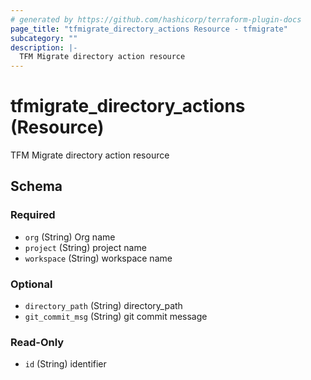 ```yaml
---
# generated by https://github.com/hashicorp/terraform-plugin-docs
page_title: "tfmigrate_directory_actions Resource - tfmigrate"
subcategory: ""
description: |-
  TFM Migrate directory action resource
---
```


# tfmigrate_directory_actions (Resource)

TFM Migrate directory action resource



<!-- schema generated by tfplugindocs -->
## Schema

### Required

- `org` (String) Org name
- `project` (String) project name
- `workspace` (String) workspace name

### Optional

- `directory_path` (String) directory_path
- `git_commit_msg` (String) git commit message

### Read-Only

- `id` (String) identifier
